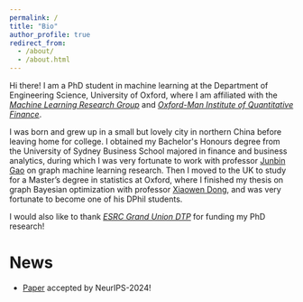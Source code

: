 ```yaml
---
permalink: /
title: "Bio"
author_profile: true
redirect_from: 
  - /about/
  - /about.html
---
```

Hi there! I am a PhD student in machine learning at the Department of Engineering Science, University of Oxford, where I am affiliated with the [*Machine Learning Research Group*](https://www.robots.ox.ac.uk/~parg/) and [*Oxford-Man Institute of Quantitative Finance*](https://oxford-man.ox.ac.uk/). 

I was born and grew up in a small but lovely city in northern China before leaving home for college. I obtained my Bachelor's Honours degree from the University of Sydney Business School majored in finance and business analytics, during which I was very fortunate to work with professor [Junbin Gao](https://scholar.google.com/citations?user=3-KJN8IAAAAJ&hl=en) on graph machine learning research. Then I moved to the UK to study for a Master’s degree in statistics at Oxford, where I finished my thesis on graph Bayesian optimization with professor [Xiaowen Dong](https://web.media.mit.edu/~xdong/), and was very fortunate to become one of his DPhil students.

I would also like to thank [*ESRC Grand Union DTP*](https://www.granduniondtp.ac.uk/) for funding my PhD research!

News
======
- [Paper](https://arxiv.org/abs/2405.15119) accepted by NeurIPS-2024!


